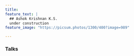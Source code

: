 ```yaml
---
title:   
feature_text: |
  ## Ashok Krishnan K.S.
  under construction
feature_image: "https://picsum.photos/1300/400?image=989"

---
```


### Talks
